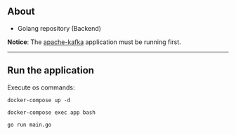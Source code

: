 ## About
- Golang repository (Backend) 

**Notice**: The [apache-kafka](https://github.com/MessiasJunio/real-time-delivery/tree/main/apache-kafka) application must be running first.

---

## Run the application

Execute os commands:

```
docker-compose up -d

docker-compose exec app bash

go run main.go
```
